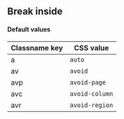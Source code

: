 ## Break inside

<!-- <values.breakInside> -->
#### Default values
|Classname key|CSS value         |
|-------------|------------------|
|a            |```auto```        |
|av           |```avoid```       |
|avp          |```avoid-page```  |
|avc          |```avoid-column```|
|avr          |```avoid-region```|

<!-- </values.breakInside> -->

<!-- <variants.breakInside> -->

<!-- </variants.breakInside> -->
